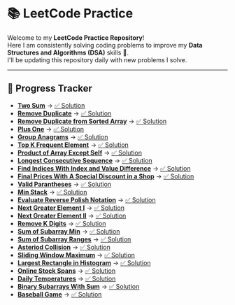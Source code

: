 # 📚 LeetCode Practice

Welcome to my **LeetCode Practice Repository**!  
Here I am consistently solving coding problems to improve my **Data Structures and Algorithms (DSA)** skills 🚀.  
I'll be updating this repository daily with new problems I solve.

---

## 📅 Progress Tracker

- **[Two Sum](https://leetcode.com/problems/two-sum/)** → [✅ Solution](./solution/two-sum/twoSum.js)
- **[Remove Duplicate](https://leetcode.com/problems/single-number/)** → [✅ Solution](./solution/single-number/singleNumber.js)
- **[Remove Duplicate from Sorted Array](https://leetcode.com/problems/remove-duplicates-from-sorted-array/)** → [✅ Solution](./solution/remove-duplicate-array/removeDuplicate.js)
- **[Plus One](https://leetcode.com/problems/plus-one/description/)** → [✅ Solution](./solution/plus-one/plusOne.js)
- **[Group Anagrams](https://leetcode.com/problems/group-anagrams)** → [✅ Solution](./solution/group-anagrams/groupAnagrams.js)
- **[Top K Frequent Element](https://leetcode.com/problems/top-k-frequent-elements/)** → [✅ Solution](./solution/top-k-frequent-elements/topKFrequent.js)
- **[Product of Array Except Self](https://leetcode.com/problems/product-of-array-except-self/)** → [✅ Solution](./solution/product-of-array/productOfArray.js)
- **[Longest Consecutive Sequence](https://leetcode.com/problems/longest-consecutive-sequence/)** → [✅ Solution](./solution/longest-consecutive-sequence/longestConsecutiveSequence.js)
- **[Find Indices With Index and Value Difference](https://leetcode.com/problems/find-indices-with-index-and-value-difference-i)** → [✅ Solution](./solution/find-indices-with-index/findIndicesWithIndexDiff.js)
- **[Final Prices With A Special Discount in a Shop](https://leetcode.com/problems/final-prices-with-a-special-discount-in-a-shop)** → [✅ Solution](./solution/final-price-with-a-special-discount/finalPriceWithSpecialDiscount.js)
- **[Valid Parantheses](https://leetcode.com/problems/valid-parentheses)** → [✅ Solution](./solution/valid-parantheses/validParantheses.js)
- **[Min Stack](https://leetcode.com/problems/min-stack/)** → [✅ Solution](./solution/min-stack/minStack.js)
- **[Evaluate Reverse Polish Notation](https://leetcode.com/problems/evaluate-reverse-polish-notation)** → [✅ Solution](./solution/reverse-polish-notation/reversePolishNotation.js)
- **[Next Greater Element I](https://leetcode.com/problems/next-greater-element-i/)** → [✅ Solution](./solution/next-greater-element/nextGreaterElement.js)
- **[Next Greater Element II](https://leetcode.com/problems/next-greater-element-ii/)** → [✅ Solution](./solution/next-greater-second/nextGreaterSecond.js)
- **[Remove K Digits](https://leetcode.com/problems/remove-k-digits/)** → [✅ Solution](./solution/remove-k-digits/removeKDigits.js)
- **[Sum of Subarray Min](https://leetcode.com/problems/sum-of-subarray-minimums)** → [✅ Solution](./solution/sumOfSubarrayMin/sumOfSubarrayMin.js)
- **[Sum of Subarray Ranges](https://leetcode.com/problems/sum-of-subarray-ranges)** → [✅ Solution](./solution/sumOfSubarrayRanges/sumOfSubarrayRanges.js)
- **[Asteriod Collision](https://leetcode.com/problems/asteroid-collision)** → [✅ Solution](./solution/asteroid-collision/asteroidCollision.js)
- **[Sliding Window Maximum](https://leetcode.com/problems/sliding-window-maximum)** → [✅ Solution](./solution/sliding-window-maximum/slidingWindowMaximum.js)
- **[Largest Rectangle in Histogram](https://leetcode.com/problems/largest-rectangle-in-histogram)** → [✅ Solution](./solution/largest-rectangle-in-histogram/largestRectangleInHistogram.js)
- **[Online Stock Spans](https://leetcode.com/problems/online-stock-span)** → [✅ Solution](./solution/online-stock-span/onlineStockSpan.js)
- **[Daily Temperatures](https://leetcode.com/problems/daily-temperatures)** → [✅ Solution](./solution/daily-temperature/dailyTemperature.js)
- **[Binary Subarrays With Sum](https://leetcode.com/problems/binary-subarrays-with-sum)** → [✅ Solution](./solution/binary-subarrays-with-sum/binarySubarrayWithSum.js)
- **[Baseball Game](https://leetcode.com/problems/baseball-game)** → [✅ Solution](./solution/baseball-game/baseballGame.js)
  > 📌 _Note: The `solutions/` folder will contain my solutions organized by problem names or numbers._

---

## 📂 Repository Structure
